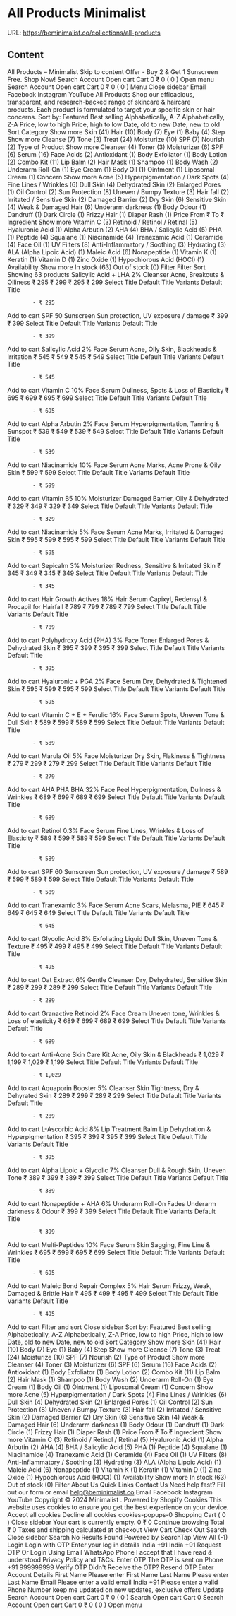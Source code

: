 # All Products  Minimalist

URL: https://beminimalist.co/collections/all-products

## Content

All Products – Minimalist
Skip to content
Offer - Buy 2 & Get 1 Sunscreen Free. Shop Now!
Search
Account
Open cart
Cart
0
₹ 0
(
0
)
Open menu
Search
Account
Open cart
Cart
0
₹ 0
(
0
)
Menu
Close sidebar
Email
Facebook
Instagram
YouTube
All Products
Shop our efficacious, transparent, and research-backed range of skincare & haircare products. Each product is formulated to target your specific skin or hair concerns.
Sort by:
Featured
Best selling
Alphabetically, A-Z
Alphabetically, Z-A
Price, low to high
Price, high to low
Date, old to new
Date, new to old
Sort
Category
Show more
Skin (41)
Hair (10)
Body (7)
Eye (1)
Baby (4)
Step
Show more
Cleanse (7)
Tone (3)
Treat (24)
Moisturize (10)
SPF (7)
Nourish (2)
Type of Product
Show more
Cleanser (4)
Toner (3)
Moisturizer (6)
SPF (6)
Serum (16)
Face Acids (2)
Antioxidant (1)
Body Exfoliator (1)
Body Lotion (2)
Combo Kit (11)
Lip Balm (2)
Hair Mask (1)
Shampoo (1)
Body Wash (2)
Underarm Roll-On (1)
Eye Cream (1)
Body Oil (1)
Ointment (1)
Liposomal Cream (1)
Concern
Show more
Acne (5)
Hyperpigmentation / Dark Spots (4)
Fine Lines / Wrinkles (6)
Dull Skin (4)
Dehydrated Skin (2)
Enlarged Pores (1)
Oil Control (2)
Sun Protection (8)
Uneven / Bumpy Texture (3)
Hair fall (2)
Irritated / Sensitive Skin (2)
Damaged Barrier (2)
Dry Skin (6)
Sensitive Skin (4)
Weak & Damaged Hair (6)
Underarm darkness (1)
Body Odour (1)
Dandruff (1)
Dark Circle (1)
Frizzy Hair (1)
Diaper Rash (1)
Price
From
₹
To
₹
Ingredient
Show more
Vitamin C (3)
Retinoid / Retinol / Retinal (5)
Hyaluronic Acid (1)
Alpha Arbutin (2)
AHA (4)
BHA / Salicylic Acid (5)
PHA (1)
Peptide (4)
Squalane (1)
Niacinamide (4)
Tranexamic Acid (1)
Ceramide (4)
Face Oil (1)
UV Filters (8)
Anti-Inflammatory / Soothing (3)
Hydrating (3)
ALA (Alpha Lipoic Acid) (1)
Maleic Acid (6)
Nonapeptide (1)
Vitamin K (1)
Keratin (1)
Vitamin D (1)
Zinc Oxide (1)
Hypochlorous Acid (HOCl) (1)
Availability
Show more
In stock (63)
Out of stock (0)
Filter
Filter
Sort
Showing 63 products
Salicylic Acid + LHA 2% Cleanser
Acne, Breakouts & Oiliness
₹ 295
₹ 299
₹ 295
₹ 299
Select Title
Default Title
Variants
Default Title
            
            - ₹ 295
Add to cart
SPF 50 Sunscreen
Sun protection, UV exposure / damage
₹ 399
₹ 399
Select Title
Default Title
Variants
Default Title
            
            - ₹ 399
Add to cart
Salicylic Acid 2% Face Serum
Acne, Oily Skin, Blackheads & Irritation
₹ 545
₹ 549
₹ 545
₹ 549
Select Title
Default Title
Variants
Default Title
            
            - ₹ 545
Add to cart
Vitamin C 10% Face Serum
Dullness, Spots & Loss of Elasticity
₹ 695
₹ 699
₹ 695
₹ 699
Select Title
Default Title
Variants
Default Title
            
            - ₹ 695
Add to cart
Alpha Arbutin 2% Face Serum
Hyperpigmentation, Tanning & Sunspot
₹ 539
₹ 549
₹ 539
₹ 549
Select Title
Default Title
Variants
Default Title
            
            - ₹ 539
Add to cart
Niacinamide 10% Face Serum
Acne Marks, Acne Prone & Oily Skin
₹ 599
₹ 599
Select Title
Default Title
Variants
Default Title
            
            - ₹ 599
Add to cart
Vitamin B5 10% Moisturizer
Damaged Barrier, Oily & Dehydrated
₹ 329
₹ 349
₹ 329
₹ 349
Select Title
Default Title
Variants
Default Title
            
            - ₹ 329
Add to cart
Niacinamide 5% Face Serum
Acne Marks, Irritated & Damaged Skin
₹ 595
₹ 599
₹ 595
₹ 599
Select Title
Default Title
Variants
Default Title
            
            - ₹ 595
Add to cart
Sepicalm 3% Moisturizer
Redness, Sensitive & Irritated Skin
₹ 345
₹ 349
₹ 345
₹ 349
Select Title
Default Title
Variants
Default Title
            
            - ₹ 345
Add to cart
Hair Growth Actives 18% Hair Serum
Capixyl, Redensyl & Procapil for Hairfall
₹ 789
₹ 799
₹ 789
₹ 799
Select Title
Default Title
Variants
Default Title
            
            - ₹ 789
Add to cart
Polyhydroxy Acid (PHA) 3% Face Toner
Enlarged Pores & Dehydrated Skin
₹ 395
₹ 399
₹ 395
₹ 399
Select Title
Default Title
Variants
Default Title
            
            - ₹ 395
Add to cart
Hyaluronic + PGA 2% Face Serum
Dry, Dehydrated & Tightened Skin
₹ 595
₹ 599
₹ 595
₹ 599
Select Title
Default Title
Variants
Default Title
            
            - ₹ 595
Add to cart
Vitamin C + E + Ferulic 16% Face Serum
Spots, Uneven Tone & Dull Skin
₹ 589
₹ 599
₹ 589
₹ 599
Select Title
Default Title
Variants
Default Title
            
            - ₹ 589
Add to cart
Marula Oil 5% Face Moisturizer
Dry Skin, Flakiness & Tightness
₹ 279
₹ 299
₹ 279
₹ 299
Select Title
Default Title
Variants
Default Title
            
            - ₹ 279
Add to cart
AHA PHA BHA 32% Face Peel
Hyperpigmentation, Dullness & Wrinkles
₹ 689
₹ 699
₹ 689
₹ 699
Select Title
Default Title
Variants
Default Title
            
            - ₹ 689
Add to cart
Retinol 0.3% Face Serum
Fine Lines, Wrinkles & Loss of Elasticity
₹ 589
₹ 599
₹ 589
₹ 599
Select Title
Default Title
Variants
Default Title
            
            - ₹ 589
Add to cart
SPF 60 Sunscreen
Sun protection, UV exposure / damage
₹ 589
₹ 599
₹ 589
₹ 599
Select Title
Default Title
Variants
Default Title
            
            - ₹ 589
Add to cart
Tranexamic 3% Face Serum
Acne Scars, Melasma, PIE
₹ 645
₹ 649
₹ 645
₹ 649
Select Title
Default Title
Variants
Default Title
            
            - ₹ 645
Add to cart
Glycolic Acid 8% Exfoliating Liquid
Dull Skin, Uneven Tone & Texture
₹ 495
₹ 499
₹ 495
₹ 499
Select Title
Default Title
Variants
Default Title
            
            - ₹ 495
Add to cart
Oat Extract 6% Gentle Cleanser
Dry, Dehydrated, Sensitive Skin
₹ 289
₹ 299
₹ 289
₹ 299
Select Title
Default Title
Variants
Default Title
            
            - ₹ 289
Add to cart
Granactive Retinoid 2% Face Cream
Uneven tone, Wrinkles & Loss of elasticity
₹ 689
₹ 699
₹ 689
₹ 699
Select Title
Default Title
Variants
Default Title
            
            - ₹ 689
Add to cart
Anti-Acne Skin Care Kit
Acne, Oily Skin & Blackheads
₹ 1,029
₹ 1,199
₹ 1,029
₹ 1,199
Select Title
Default Title
Variants
Default Title
            
            - ₹ 1,029
Add to cart
Aquaporin Booster 5% Cleanser
Skin Tightness, Dry & Dehyrated Skin
₹ 289
₹ 299
₹ 289
₹ 299
Select Title
Default Title
Variants
Default Title
            
            - ₹ 289
Add to cart
L-Ascorbic Acid 8% Lip Treatment Balm
Lip Dehydration & Hyperpigmentation
₹ 395
₹ 399
₹ 395
₹ 399
Select Title
Default Title
Variants
Default Title
            
            - ₹ 395
Add to cart
Alpha Lipoic + Glycolic 7% Cleanser
Dull & Rough Skin, Uneven Tone
₹ 389
₹ 399
₹ 389
₹ 399
Select Title
Default Title
Variants
Default Title
            
            - ₹ 389
Add to cart
Nonapeptide + AHA 6% Underarm Roll-On
Fades Underarm darkness & Odour
₹ 399
₹ 399
Select Title
Default Title
Variants
Default Title
            
            - ₹ 399
Add to cart
Multi-Peptides 10% Face Serum
Skin Sagging, Fine Line & Wrinkles
₹ 695
₹ 699
₹ 695
₹ 699
Select Title
Default Title
Variants
Default Title
            
            - ₹ 695
Add to cart
Maleic Bond Repair Complex 5% Hair Serum
Frizzy, Weak, Damaged & Brittle Hair
₹ 495
₹ 499
₹ 495
₹ 499
Select Title
Default Title
Variants
Default Title
            
            - ₹ 495
Add to cart
Filter and sort
Close sidebar
Sort by:
Featured
Best selling
Alphabetically, A-Z
Alphabetically, Z-A
Price, low to high
Price, high to low
Date, old to new
Date, new to old
Sort
Category
Show more
Skin (41)
Hair (10)
Body (7)
Eye (1)
Baby (4)
Step
Show more
Cleanse (7)
Tone (3)
Treat (24)
Moisturize (10)
SPF (7)
Nourish (2)
Type of Product
Show more
Cleanser (4)
Toner (3)
Moisturizer (6)
SPF (6)
Serum (16)
Face Acids (2)
Antioxidant (1)
Body Exfoliator (1)
Body Lotion (2)
Combo Kit (11)
Lip Balm (2)
Hair Mask (1)
Shampoo (1)
Body Wash (2)
Underarm Roll-On (1)
Eye Cream (1)
Body Oil (1)
Ointment (1)
Liposomal Cream (1)
Concern
Show more
Acne (5)
Hyperpigmentation / Dark Spots (4)
Fine Lines / Wrinkles (6)
Dull Skin (4)
Dehydrated Skin (2)
Enlarged Pores (1)
Oil Control (2)
Sun Protection (8)
Uneven / Bumpy Texture (3)
Hair fall (2)
Irritated / Sensitive Skin (2)
Damaged Barrier (2)
Dry Skin (6)
Sensitive Skin (4)
Weak & Damaged Hair (6)
Underarm darkness (1)
Body Odour (1)
Dandruff (1)
Dark Circle (1)
Frizzy Hair (1)
Diaper Rash (1)
Price
From
₹
To
₹
Ingredient
Show more
Vitamin C (3)
Retinoid / Retinol / Retinal (5)
Hyaluronic Acid (1)
Alpha Arbutin (2)
AHA (4)
BHA / Salicylic Acid (5)
PHA (1)
Peptide (4)
Squalane (1)
Niacinamide (4)
Tranexamic Acid (1)
Ceramide (4)
Face Oil (1)
UV Filters (8)
Anti-Inflammatory / Soothing (3)
Hydrating (3)
ALA (Alpha Lipoic Acid) (1)
Maleic Acid (6)
Nonapeptide (1)
Vitamin K (1)
Keratin (1)
Vitamin D (1)
Zinc Oxide (1)
Hypochlorous Acid (HOCl) (1)
Availability
Show more
In stock (63)
Out of stock (0)
Filter
About Us
Quick Links
Contact Us
Need help fast? Fill out
our form
or email help@beminimalist.co
Email
Facebook
Instagram
YouTube
Copyright © 2024
Minimalist
.
Powered by Shopify
Cookies
This website uses cookies to ensure you get the best experience on your device.
Accept all cookies
Decline all cookies
cookies-popups-0
Shopping Cart
            (
0
)
Close sidebar
Your cart is currently empty.
0
₹ 0
Continue browsing
Total
₹ 0
Taxes and shipping calculated at checkout
View Cart
Check Out
Search
Close sidebar
Search
No Results Found
Powered by SearchTap
View All (-1)
Login
Login with OTP
Enter your log in details
India
+91
India
+91
Request OTP
Or Login Using
Email
WhatsApp
Phone
I accept that I have read & understood
Privacy Policy
and T&Cs.
Enter OTP
The OTP is sent on
Phone
+91 999999999
Verify OTP
Didn't Receive the OTP?
Resend OTP
Enter Account Details
First Name
Please enter First Name
Last Name
Please enter Last Name
Email
Please enter a valid email
India
+91
Please enter a valid Phone Number
keep me updated on new updates, exclusive offers
Update
Search
Account
Open cart
Cart
0
₹ 0
(
0
)
Search
Open cart
Cart
0
Search
Account
Open cart
Cart
0
₹ 0
(
0
)
Open menu